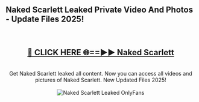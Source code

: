 <h2>Naked Scarlett Leaked Private Video And Photos - Update Files 2025!</h2>
<br>
<div align="center">
<h2><a href="https://top-ai-tools.click/QrbHav" rel="nofollow">🔴 CLICK HERE 🌐==►► Naked Scarlett</a></h2>
<br>
Get Naked Scarlett leaked all content. Now you can access all videos and pictures of Naked Scarlett. New Updated Files 2025!
<br>
<br>
<a href="https://top-ai-tools.click/QrbHav" rel="nofollow" data-target="animated-image.originalLink"><img src="https://i.ibb.co.com/WyWwxjT/player-gif2.gif" alt="Naked Scarlett Leaked  OnlyFans" style="max-width: 100%; display: inline-block;" data-target="animated-image.originalImage"></a>
</div>
<br>